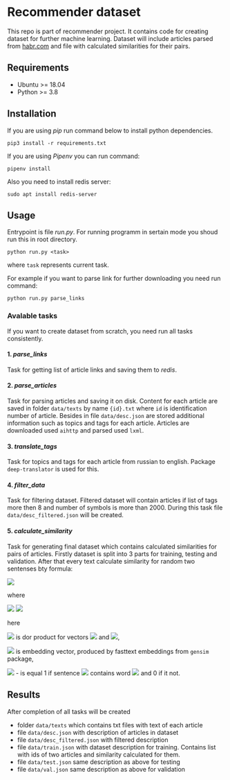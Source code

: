# Recommender dataset

This repo is part of recommender project. It contains code for creating dataset for further machine learning. Dataset will include articles parsed from [habr.com](habr.com) and file with calculated similarities for their pairs.

## Requirements

- Ubuntu >= 18.04
- Python >= 3.8

## Installation

If you are using *pip* run command below to install python dependencies.

```shell
pip3 install -r requirements.txt
```

If you are using *Pipenv* you can run command:

```shell
pipenv install
```

Also you need to install redis server:

```shell
sudo apt install redis-server
```

## Usage

Entrypoint is file *run.py*. For running programm in sertain mode you shoud run this in root directory.

```shell
python run.py <task>
```

where `task` represents current task.

For example if you want to parse link for further downloading you need run command:

```shell
python run.py parse_links
```

### Avalable tasks

If you want to create dataset from scratch, you need run all tasks consistently.

#### 1. *parse_links*

Task for getting list of article links and saving them to *redis*.

#### 2. *parse_articles*

Task for parsing articles and saving it on disk. Content for each article are saved in folder `data/texts` by name `{id}.txt` where `id` is  identification number of article. Besides in file `data/desc.json` are stored additional information such as topics and tags for each article. Articles are downloaded used `aihttp` and parsed used `lxml`.

#### 3. *translate_tags*

Task for topics and tags for each article from russian to english. Package `deep-translator` is used for this.

#### 4. *filter_data*

Task for filtering dataset. Filtered dataset will contain articles if list of tags more then 8 and number of symbols is more than 2000. During this task file `data/desc_filtered.json` will be created.

#### 5. *calculate_similarity*

Task for generating final dataset which contains calculated similarities for pairs of articles. Firstly dataset is split into 3 parts for training, testing and validation. After that  every text calculate similarity for random two sentenses bty formula:

<img src="https://latex.codecogs.com/gif.latex?sim(s_1, s_2)=0.7*sim_{\text{fasttext}}(s_1, s_2) + 0.3*sim_{\text{bow}}(s_1, s_2)" />

where 

<img src="https://latex.codecogs.com/gif.latex?sim(s_1, s_2)_{\text{fasttext}}= \frac{1}{len(s_1)len(s_2)}\sum_{w\in s_1}emb_{\text{fasttext}}(w) \cdot \sum_{w\in s_2}emb_{\text{fasttext}}(w)" />

<img src="https://latex.codecogs.com/gif.latex?sim(s_1, s_2)= \sum_{w_i\in s_1 \bigcup s_2}e_{i}*I_{s_1}(w_i) \cdot \sum_{w_i\in s_1 \bigcup s_2}e_{i}*I_{s_2}(w_i)" />

here 

<img src="https://latex.codecogs.com/gif.latex?x \cdot y" /> is dor product for vectors <img src="https://latex.codecogs.com/gif.latex?x" /> and <img src="https://latex.codecogs.com/gif.latex?y" />,

<img src="https://latex.codecogs.com/gif.latex?emb_{\text{fasttext}}(w)" /> is embedding vector, produced by fasttext embeddings from `gensim` package,

<img src="https://latex.codecogs.com/gif.latex? I_{s_1}(w_i)" /> - is equal 1 if sentence <img src="https://latex.codecogs.com/gif.latex? s_1" /> contains word <img src="https://latex.codecogs.com/gif.latex? w_i" /> and 0 if it not.

## Results

After completion of all tasks will be created
- folder `data/texts` which contains txt files with text of each article
- file `data/desc.json` with description of articles in dataset
- file `data/desc_filtered.json` with filtered description
- file `data/train.json` with dataset description for training. Contains list with ids of two articles and similarity calculated for them.
- file `data/test.json` same description as above for testing 
- file `data/val.json` same description as above for validation 
